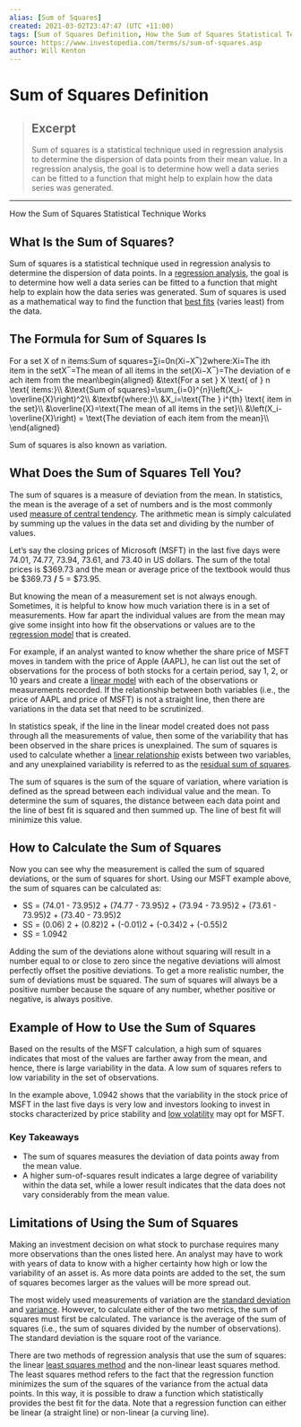 ```yaml
---
alias: [Sum of Squares]
created: 2021-03-02T23:47:47 (UTC +11:00)
tags: [Sum of Squares Definition, How the Sum of Squares Statistical Technique Works]
source: https://www.investopedia.com/terms/s/sum-of-squares.asp
author: Will Kenton
---
```


# Sum of Squares Definition

> ## Excerpt
> Sum of squares is a statistical technique used in regression analysis to determine the dispersion of data points from their mean value. In a regression analysis, the goal is to determine how well a data series can be fitted to a function that might help to explain how the data series was generated.

---

How the Sum of Squares Statistical Technique Works
## What Is the Sum of Squares?

Sum of squares is a statistical technique used in regression analysis to determine the dispersion of data points. In a [regression analysis](https://www.investopedia.com/terms/r/regression.asp), the goal is to determine how well a data series can be fitted to a function that might help to explain how the data series was generated. Sum of squares is used as a mathematical way to find the function that [best fits](https://www.investopedia.com/terms/l/line-of-best-fit.asp) (varies least) from the data.

## The Formula for Sum of Squares Is

For a set X of n items:Sum of squares\=∑i\=0n(Xi−X‾)2where:Xi\=The ith item in the setX‾\=The mean of all items in the set(Xi−X‾)\=The deviation of each item from the mean\\begin{aligned} &\\text{For a set } X \\text{ of } n \\text{ items:}\\\\ &\\text{Sum of squares}=\\sum\_{i=0}^{n}\\left(X\_i-\\overline{X}\\right)^2\\\\ &\\textbf{where:}\\\\ &X\_i=\\text{The } i^{th} \\text{ item in the set}\\\\ &\\overline{X}=\\text{The mean of all items in the set}\\\\ &\\left(X\_i-\\overline{X}\\right) = \\text{The deviation of each item from the mean}\\\\ \\end{aligned}

Sum of squares is also known as variation.

## What Does the Sum of Squares Tell You?

The sum of squares is a measure of deviation from the mean. In statistics, the mean is the average of a set of numbers and is the most commonly used [measure of central tendency](https://www.investopedia.com/terms/d/descriptive_statistics.asp). The arithmetic mean is simply calculated by summing up the values in the data set and dividing by the number of values.

Let’s say the closing prices of Microsoft (MSFT) in the last five days were 74.01, 74.77, 73.94, 73.61, and 73.40 in US dollars. The sum of the total prices is $369.73 and the mean or average price of the textbook would thus be $369.73 **/** 5 = $73.95.

But knowing the mean of a measurement set is not always enough. Sometimes, it is helpful to know how much variation there is in a set of measurements. How far apart the individual values are from the mean may give some insight into how fit the observations or values are to the [regression model](https://www.investopedia.com/terms/r/regression.asp) that is created.

For example, if an analyst wanted to know whether the share price of MSFT moves in tandem with the price of Apple (AAPL), he can list out the set of observations for the process of both stocks for a certain period, say 1, 2, or 10 years and create a [linear model](https://www.investopedia.com/terms/l/linearrelationship.asp) with each of the observations or measurements recorded. If the relationship between both variables (i.e., the price of AAPL and price of MSFT) is not a straight line, then there are variations in the data set that need to be scrutinized.

In statistics speak, if the line in the linear model created does not pass through all the measurements of value, then some of the variability that has been observed in the share prices is unexplained. The sum of squares is used to calculate whether a [linear relationship](https://www.investopedia.com/terms/l/linearrelationship.asp) exists between two variables, and any unexplained variability is referred to as the [residual sum of squares](https://www.investopedia.com/terms/r/residual-sum-of-squares.asp).

The sum of squares is the sum of the square of variation, where variation is defined as the spread between each individual value and the mean. To determine the sum of squares, the distance between each data point and the line of best fit is squared and then summed up. The line of best fit will minimize this value.

## How to Calculate the Sum of Squares

Now you can see why the measurement is called the sum of squared deviations, or the sum of squares for short. Using our MSFT example above, the sum of squares can be calculated as:

-   SS = (74.01 - 73.95)2 + (74.77 - 73.95)2 + (73.94 - 73.95)2 + (73.61 - 73.95)2 + (73.40 - 73.95)2
-   SS = (0.06) 2 + (0.82)2 + (-0.01)2 + (-0.34)2 + (-0.55)2
-   SS = 1.0942

Adding the sum of the deviations alone without squaring will result in a number equal to or close to zero since the negative deviations will almost perfectly offset the positive deviations. To get a more realistic number, the sum of deviations must be squared. The sum of squares will always be a positive number because the square of any number, whether positive or negative, is always positive.

## Example of How to Use the Sum of Squares

Based on the results of the MSFT calculation, a high sum of squares indicates that most of the values are farther away from the mean, and hence, there is large variability in the data. A low sum of squares refers to low variability in the set of observations.

In the example above, 1.0942 shows that the variability in the stock price of MSFT in the last five days is very low and investors looking to invest in stocks characterized by price stability and [low volatility](https://www.investopedia.com/terms/v/volatility.asp) may opt for MSFT.

### Key Takeaways

-   The sum of squares measures the deviation of data points away from the mean value.
-   A higher sum-of-squares result indicates a large degree of variability within the data set, while a lower result indicates that the data does not vary considerably from the mean value.

## Limitations of Using the Sum of Squares

Making an investment decision on what stock to purchase requires many more observations than the ones listed here. An analyst may have to work with years of data to know with a higher certainty how high or low the variability of an asset is. As more data points are added to the set, the sum of squares becomes larger as the values will be more spread out.

The most widely used measurements of variation are the [standard deviation](https://www.investopedia.com/terms/s/standarddeviation.asp) and [variance](https://www.investopedia.com/terms/v/variance.asp). However, to calculate either of the two metrics, the sum of squares must first be calculated. The variance is the average of the sum of squares (i.e., the sum of squares divided by the number of observations). The standard deviation is the square root of the variance.

There are two methods of regression analysis that use the sum of squares: the linear [least squares method](https://www.investopedia.com/terms/l/least-squares-method.asp) and the non-linear least squares method. The least squares method refers to the fact that the regression function minimizes the sum of the squares of the variance from the actual data points. In this way, it is possible to draw a function which statistically provides the best fit for the data. Note that a regression function can either be linear (a straight line) or non-linear (a curving line).
